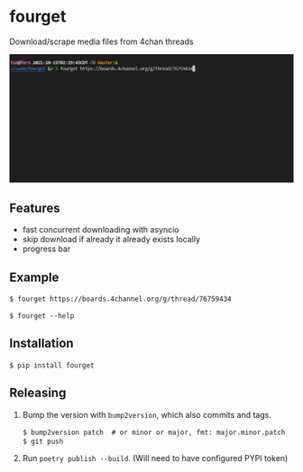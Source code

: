 # fourget

Download/scrape media files from 4chan threads

![Demo](https://raw.githubusercontent.com/t-mart/fourget/master/docs/demo.gif)

## Features

- fast concurrent downloading with asyncio
- skip download if already it already exists locally
- progress bar

## Example

```shell
$ fourget https://boards.4channel.org/g/thread/76759434
```

```shell
$ fourget --help
```

## Installation

```shell
$ pip install fourget
```

## Releasing

1. Bump the version with `bump2version`, which also commits and tags.

   ```shell
   $ bump2version patch  # or minor or major, fmt: major.minor.patch
   $ git push
   ```

2. Run `poetry publish --build`. (Will need to have configured PYPI token)
